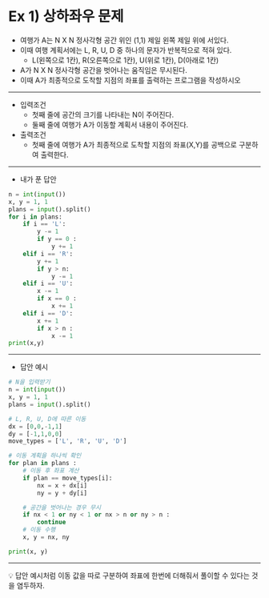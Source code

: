 # Ex 1) 상하좌우 문제
- 여행가 A는 N X N 정사각형 공간 위인 (1,1) 제일 왼쪽 제일 위에 서있다.
- 이때 여행 계획서에는 L, R, U, D 중 하나의 문자가 반복적으로 적혀 있다.
  - L(왼쪽으로 1칸), R(오른쪽으로 1칸), U(위로 1칸), D(아래로 1칸)
- A가 N X N 정사각형 공간을 벗어나는 움직임은 무시된다.
- 이때 A가 최종적으로 도착할 지점의 좌표를 출력하는 프로그램을 작성하시오
***
- 입력조건
  - 첫째 줄에 공간의 크기를 나타내는 N이 주어진다.
  - 둘째 줄에 여행가 A가 이동할 계획서 내용이 주어진다.
- 출력조건
  - 첫째 줄에 여행가 A가 최종적으로 도착할 지점의 좌표(X,Y)를 공백으로 구분하여 출력한다.
***
- 내가 푼 답안
```python
n = int(input())
x, y = 1, 1
plans = input().split()
for i in plans:
    if i == 'L':
        y -= 1
        if y == 0 :
            y += 1
    elif i == 'R':
        y += 1
        if y > n:
            y -= 1
    elif i == 'U':
        x -= 1
        if x == 0 :
            x += 1
    elif i == 'D':
        x += 1
        if x > n :
            x -= 1
print(x,y)
```
***
- 답안 예시
```python
# N을 입력받기
n = int(input())
x, y = 1, 1
plans = input().split()

# L, R, U, D에 따른 이동
dx = [0,0,-1,1]
dy = [-1,1,0,0]
move_types = ['L', 'R', 'U', 'D']

# 이동 계획을 하나씩 확인
for plan in plans :
    # 이동 후 좌표 계산
    if plan == move_types[i]:
        nx = x + dx[i]
        ny = y + dy[i]

    # 공간을 벗어나는 경우 무시
    if nx < 1 or ny < 1 or nx > n or ny > n :
        continue
    # 이동 수행
    x, y = nx, ny

print(x, y)
```
***
💡 답안 예시처럼 이동 값을 따로 구분하여 좌표에 한번에 더해줘서 풀이할 수 있다는 것을 염두하자.